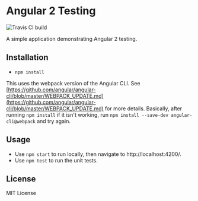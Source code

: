 # Angular 2 Testing

![Travis CI build](https://travis-ci.org/kendaleiv/angular2-testing.svg)

A simple application demonstrating Angular 2 testing.

## Installation

- `npm install`

This uses the webpack version of the Angular CLI. See [https://github.com/angular/angular-cli/blob/master/WEBPACK_UPDATE.md](https://github.com/angular/angular-cli/blob/master/WEBPACK_UPDATE.md) for more details. Basically, after running `npm install` if it isn't working, run `npm install --save-dev angular-cli@webpack` and try again. 

## Usage

- Use `npm start` to run locally, then navigate to http://localhost:4200/.
- Use `npm test` to run the unit tests.

## License

MIT License
